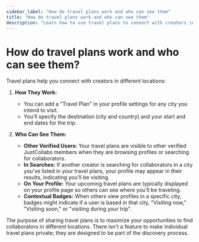 ```yaml
---
sidebar_label: "How do travel plans work and who can see them"
title: "How do travel plans work and who can see them"
description: "Learn how to use travel plans to connect with creators in different locations."
---
```


# How do travel plans work and who can see them?

Travel plans help you connect with creators in different locations:

1. **How They Work:**
   - You can add a "Travel Plan" in your profile settings for any city you intend to visit.
   - You'll specify the destination (city and country) and your start and end dates for the trip.

2. **Who Can See Them:**
   - **Other Verified Users:** Your travel plans are visible to other verified JustCollabs members when they are browsing profiles or searching for collaborators.
   - **In Searches:** If another creator is searching for collaborators in a city you've listed in your travel plans, your profile may appear in their results, indicating you'll be visiting.
   - **On Your Profile:** Your upcoming travel plans are typically displayed on your profile page so others can see where you'll be traveling.
   - **Contextual Badges:** When others view profiles in a specific city, badges might indicate if a user is based in that city, "Visiting now," "Visiting soon," or "visiting during your trip".

The purpose of sharing travel plans is to maximize your opportunities to find collaborators in different locations. There isn't a feature to make individual travel plans private; they are designed to be part of the discovery process. 